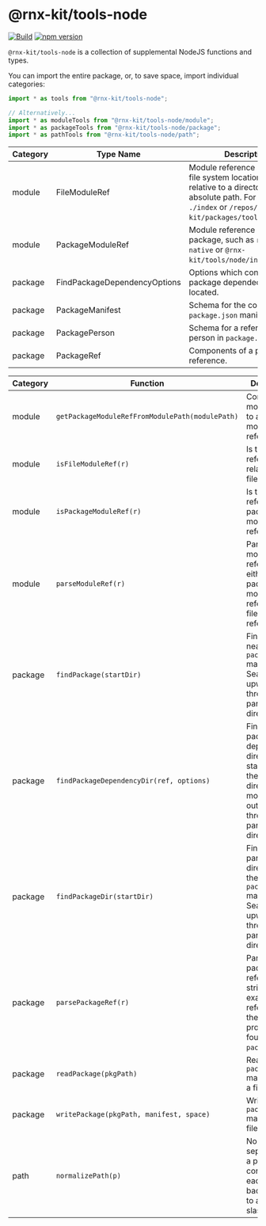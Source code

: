 # @rnx-kit/tools-node

[![Build](https://github.com/microsoft/rnx-kit/actions/workflows/build.yml/badge.svg)](https://github.com/microsoft/rnx-kit/actions/workflows/build.yml)
[![npm version](https://img.shields.io/npm/v/@rnx-kit/tools-node)](https://www.npmjs.com/package/@rnx-kit/tools-node)

`@rnx-kit/tools-node` is a collection of supplemental NodeJS functions and
types.

You can import the entire package, or, to save space, import individual
categories:

```typescript
import * as tools from "@rnx-kit/tools-node";

// Alternatively...
import * as moduleTools from "@rnx-kit/tools-node/module";
import * as packageTools from "@rnx-kit/tools-node/package";
import * as pathTools from "@rnx-kit/tools-node/path";
```

<!-- The following table can be updated by running `yarn update-readme` -->
<!-- @rnx-kit/api start -->

| Category | Type Name                    | Description                                                                                                                                                                     |
| -------- | ---------------------------- | ------------------------------------------------------------------------------------------------------------------------------------------------------------------------------- |
| module   | FileModuleRef                | Module reference rooted to a file system location, either relative to a directory, or as an absolute path. For example, `./index` or `/repos/rnx-kit/packages/tools/src/index`. |
| module   | PackageModuleRef             | Module reference relative to a package, such as `react-native` or `@rnx-kit/tools/node/index`.                                                                                  |
| package  | FindPackageDependencyOptions | Options which control how package dependecies are located.                                                                                                                      |
| package  | PackageManifest              | Schema for the contents of a `package.json` manifest file.                                                                                                                      |
| package  | PackagePerson                | Schema for a reference to a person in `package.json`.                                                                                                                           |
| package  | PackageRef                   | Components of a package reference.                                                                                                                                              |

| Category | Function                                        | Description                                                                                                                    |
| -------- | ----------------------------------------------- | ------------------------------------------------------------------------------------------------------------------------------ |
| module   | `getPackageModuleRefFromModulePath(modulePath)` | Convert a module path to a package module reference.                                                                           |
| module   | `isFileModuleRef(r)`                            | Is the module reference relative to a file location?                                                                           |
| module   | `isPackageModuleRef(r)`                         | Is the module reference a package module reference?                                                                            |
| module   | `parseModuleRef(r)`                             | Parse a module reference into either a package module reference or a file module reference.                                    |
| package  | `findPackage(startDir)`                         | Find the nearest `package.json` manifest file. Search upward through all parent directories.                                   |
| package  | `findPackageDependencyDir(ref, options)`        | Find the package dependency's directory, starting from the given directory and moving outward, through all parent directories. |
| package  | `findPackageDir(startDir)`                      | Find the parent directory of the nearest `package.json` manifest file. Search upward through all parent directories.           |
| package  | `parsePackageRef(r)`                            | Parse a package reference string. An example reference is the `name` property found in `package.json`.                         |
| package  | `readPackage(pkgPath)`                          | Read a `package.json` manifest from a file.                                                                                    |
| package  | `writePackage(pkgPath, manifest, space)`        | Write a `package.json` manifest to a file.                                                                                     |
| path     | `normalizePath(p)`                              | Normalize the separators in a path, converting each backslash ('\\') to a foreward slash ('/').                                |

<!-- @rnx-kit/api end -->
